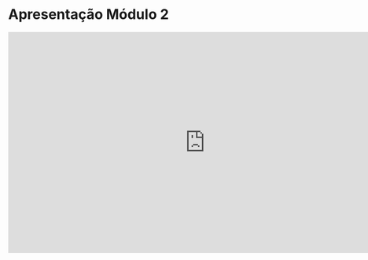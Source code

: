 # Apresentação Módulo 2

<iframe width="800" height="450" src="https://www.youtube.com/embed/DVUsRnuGN1c" title="Apresenteção modulo 2 da materia Bancos de dados 1" frameborder="0" allow="accelerometer; autoplay; clipboard-write; encrypted-media; gyroscope; picture-in-picture" allowfullscreen></iframe>